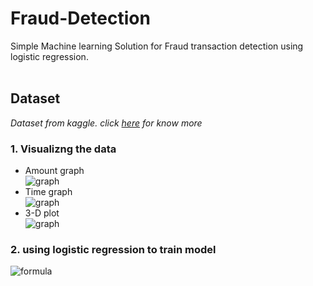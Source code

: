 # Fraud-Detection
Simple Machine learning Solution for Fraud transaction detection using logistic regression. 
</br></br>
## Dataset
*Dataset from kaggle. click [here](https://www.kaggle.com/mlg-ulb/creditcardfraud) for know more* </br>

### 1. Visualizng the data

*  Amount graph</br>
   ![graph](https://github.com/raita0100/Fraud-Detection/blob/master/Images/AmountvsClass.png)
*  Time graph</br>
   ![graph](https://github.com/raita0100/Fraud-Detection/blob/master/Images/TimevsClass.png)
*  3-D plot</br>
   ![graph](https://github.com/raita0100/Fraud-Detection/blob/master/Images/3D-map.png)
   </br>
### 2. using logistic regression to train model
![formula](https://www.google.com/imgres?imgurl=https%3A%2F%2Fwww.data-mania.com%2Fblog%2Fwp-content%2Fuploads%2F2017%2F05%2FSigmoid-Function.png&imgrefurl=https%3A%2F%2Fwww.data-mania.com%2Fblog%2Flogistic-regression-example-in-python%2F&docid=31WVh4Licxe6JM&tbnid=O4d1U31x2nfo0M%3A&vet=10ahUKEwjOk57d_srkAhVUU30KHc6XA70QMwhVKAkwCQ..i&w=1235&h=531&client=safari&bih=837&biw=1440&q=logistic%20regression%20formula%20python&ved=0ahUKEwjOk57d_srkAhVUU30KHc6XA70QMwhVKAkwCQ&iact=mrc&uact=8)
